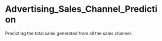 # Advertising_Sales_Channel_Prediction
Predicting the total sales generated from all the sales channel.
